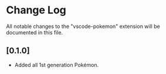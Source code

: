 # Change Log

All notable changes to the "vscode-pokemon" extension will be documented in this file.

## [0.1.0]

- Added all 1st generation Pokémon.
